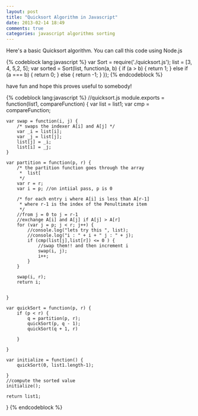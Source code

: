 ```yaml
---
layout: post
title: "Quicksort Algorithm in Javascript"
date: 2013-02-14 18:49
comments: true
categories: javascript algorithms sorting
---
```


Here's a basic Quicksort algorithm. You can call this code using Node.js 


{% codeblock lang:javascript %}
	var Sort = require('./quicksort.js');
	list = [3, 4, 5,2, 5];
	var sorted = Sort(list, function(a, b) {
		if (a > b) {
			return 1;
		} else if (a === b) {
			return 0;
		} else {
			return -1;
		}
	});
{% endcodeblock %}

have fun and hope this proves useful to somebody!


{% codeblock lang:javascript %}
//quicksort.js
module.exports = function(list1, compareFunction) {
    var list = list1;
    var cmp = compareFunction;

    var swap = function(i, j) {
        /* swaps the indexer A[i] and A[j] */
        var _i = list[i];
        var _j = list[j];
        list[j] = _i;
        list[i] = _j;
    }

    var partition = function(p, r) {
        /* the partition function goes through the array
         *  list[
         */
        var r = r;
        var i = p; //on intiial pass, p is 0

        /* for each entry i where A[i] is less than A[r-1]
         * where r-1 is the index of the Penultimate item
         */
        //from j = 0 to j = r-1
        //exchange A[i] and A[j] if A[j] > A[r]
        for (var j = p; j < r; j++) {
            //console.log("lets try this ", list);
            //console.log("i : " + i + " j : " + j);
            if (cmp(list[j],list[r]) <= 0 ) {
                //swap them!! and then increment i
                swap(i, j);
                i++;
            }
        }

        swap(i, r);
        return i;


    }

    var quickSort = function(p, r) {
        if (p < r) {
            q = partition(p, r);
            quickSort(p, q - 1);
            quickSort(q + 1, r)

        }

    }

    var initialize = function() {
        quickSort(0, list1.length-1);

    }
    //compute the sorted value
    initialize();

    return list1;

}
{% endcodeblock %}
